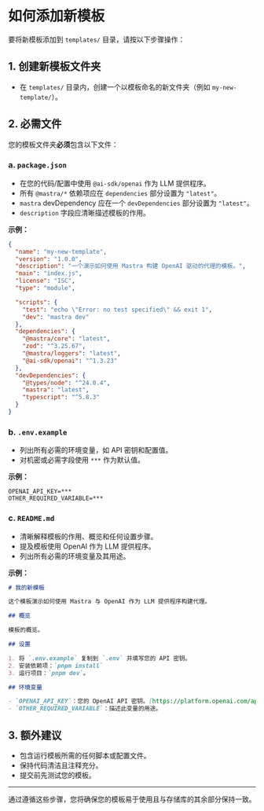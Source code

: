 # 如何添加新模板

要将新模板添加到 `templates/` 目录，请按以下步骤操作：

## 1. 创建新模板文件夹

- 在 `templates/` 目录内，创建一个以模板命名的新文件夹（例如 `my-new-template/`）。

## 2. 必需文件

您的模板文件夹**必须**包含以下文件：

### a. `package.json`

- 在您的代码/配置中使用 `@ai-sdk/openai` 作为 LLM 提供程序。
- 所有 `@mastra/*` 依赖项应在 `dependencies` 部分设置为 `"latest"`。
- `mastra` devDependency 应在一个 `devDependencies` 部分设置为 `"latest"`。
- `description` 字段应清晰描述模板的作用。

**示例：**

```json
{
  "name": "my-new-template",
  "version": "1.0.0",
  "description": "一个演示如何使用 Mastra 构建 OpenAI 驱动的代理的模板。",
  "main": "index.js",
  "license": "ISC",
  "type": "module",

  "scripts": {
    "test": "echo \"Error: no test specified\" && exit 1",
    "dev": "mastra dev"
  },
  "dependencies": {
    "@mastra/core": "latest",
    "zod": "^3.25.67",
    "@mastra/loggers": "latest",
    "@ai-sdk/openai": "^1.3.23"
  },
  "devDependencies": {
    "@types/node": "^24.0.4",
    "mastra": "latest",
    "typescript": "^5.8.3"
  }
}
```

### b. `.env.example`

- 列出所有必需的环境变量，如 API 密钥和配置值。
- 对机密或必需字段使用 `***` 作为默认值。

**示例：**

```
OPENAI_API_KEY=***
OTHER_REQUIRED_VARIABLE=***
```

### c. `README.md`

- 清晰解释模板的作用、概览和任何设置步骤。
- 提及模板使用 OpenAI 作为 LLM 提供程序。
- 列出所有必需的环境变量及其用途。

**示例：**

```markdown
# 我的新模板

这个模板演示如何使用 Mastra 与 OpenAI 作为 LLM 提供程序构建代理。

## 概览

模板的概览。

## 设置

1. 将 `.env.example` 复制到 `.env` 并填写您的 API 密钥。
2. 安装依赖项：`pnpm install`
3. 运行项目：`pnpm dev`。

## 环境变量

- `OPENAI_API_KEY`：您的 OpenAI API 密钥。[https://platform.openai.com/api-keys](https://platform.openai.com/api-keys)
- `OTHER_REQUIRED_VARIABLE`：描述此变量的用途。
```

## 3. 额外建议

- 包含运行模板所需的任何脚本或配置文件。
- 保持代码清洁且注释充分。
- 提交前先测试您的模板。

---

通过遵循这些步骤，您将确保您的模板易于使用且与存储库的其余部分保持一致。
